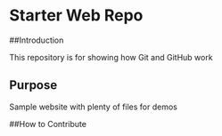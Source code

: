 # Starter Web Repo

##Introduction

This repository is for showing how Git and GitHub work


## Purpose

Sample website with plenty of files for demos

##How to Contribute